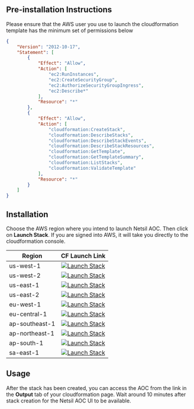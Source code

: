 ## Pre-installation Instructions
Please ensure that the AWS user you use to launch the cloudformation template has the minimum set of permissions below
    
```json
{
    "Version": "2012-10-17",
    "Statement": [
        {
            "Effect": "Allow",
            "Action": [
                "ec2:RunInstances",
                "ec2:CreateSecurityGroup",
                "ec2:AuthorizeSecurityGroupIngress",
                "ec2:Describe*"
            ],
            "Resource": "*"
        },
        {
            "Effect": "Allow",
            "Action": [
                "cloudformation:CreateStack",
                "cloudformation:DescribeStacks",
                "cloudformation:DescribeStackEvents",
                "cloudformation:DescribeStackResources",
                "cloudformation:GetTemplate",
                "cloudformation:GetTemplateSummary",
                "cloudformation:ListStacks",
                "cloudformation:ValidateTemplate"
            ],
            "Resource": "*"
        }
    ]
}
```

## Installation
Choose the AWS region where you intend to launch Netsil AOC. Then click on **Launch Stack**. If you are signed into AWS, it will take you directly to the cloudformation console.
    
| Region    | CF Launch Link                                                                                                                                                                                                                                             |
| --------- | :-----------------------------:                                                                                                                                                                                                                                          |
| us-west-1 | [![Launch Stack](https://s3.amazonaws.com/cloudformation-examples/cloudformation-launch-stack.png)](https://console.aws.amazon.com/cloudformation/home?region=us-west-1#/stacks/new?templateURL=https://s3.amazonaws.com/downloads.netsil.io/specs/stable/netsil-cloudformation.json) |
| us-west-2 | [![Launch Stack](https://s3.amazonaws.com/cloudformation-examples/cloudformation-launch-stack.png)](https://console.aws.amazon.com/cloudformation/home?region=us-west-2#/stacks/new?templateURL=https://s3.amazonaws.com/downloads.netsil.io/specs/stable/netsil-cloudformation.json) |
| us-east-1 | [![Launch Stack](https://s3.amazonaws.com/cloudformation-examples/cloudformation-launch-stack.png)](https://console.aws.amazon.com/cloudformation/home?region=us-east-1#/stacks/new?templateURL=https://s3.amazonaws.com/downloads.netsil.io/specs/stable/netsil-cloudformation.json) |
| us-east-2 | [![Launch Stack](https://s3.amazonaws.com/cloudformation-examples/cloudformation-launch-stack.png)](https://console.aws.amazon.com/cloudformation/home?region=us-east-2#/stacks/new?templateURL=https://s3.amazonaws.com/downloads.netsil.io/specs/stable/netsil-cloudformation.json) |
| eu-west-1 | [![Launch Stack](https://s3.amazonaws.com/cloudformation-examples/cloudformation-launch-stack.png)](https://console.aws.amazon.com/cloudformation/home?region=eu-west-1#/stacks/new?templateURL=https://s3.amazonaws.com/downloads.netsil.io/specs/stable/netsil-cloudformation.json) |
| eu-central-1 | [![Launch Stack](https://s3.amazonaws.com/cloudformation-examples/cloudformation-launch-stack.png)](https://console.aws.amazon.com/cloudformation/home?region=eu-central-1#/stacks/new?templateURL=https://s3.amazonaws.com/downloads.netsil.io/specs/stable/netsil-cloudformation.json) |
| ap-southeast-1 | [![Launch Stack](https://s3.amazonaws.com/cloudformation-examples/cloudformation-launch-stack.png)](https://console.aws.amazon.com/cloudformation/home?region=ap-southeast-1#/stacks/new?templateURL=https://s3.amazonaws.com/downloads.netsil.io/specs/stable/netsil-cloudformation.json) |
| ap-northeast-1 | [![Launch Stack](https://s3.amazonaws.com/cloudformation-examples/cloudformation-launch-stack.png)](https://console.aws.amazon.com/cloudformation/home?region=ap-northeast-1#/stacks/new?templateURL=https://s3.amazonaws.com/downloads.netsil.io/specs/stable/netsil-cloudformation.json) |
| ap-south-1 | [![Launch Stack](https://s3.amazonaws.com/cloudformation-examples/cloudformation-launch-stack.png)](https://console.aws.amazon.com/cloudformation/home?region=ap-south-1#/stacks/new?templateURL=https://s3.amazonaws.com/downloads.netsil.io/specs/stable/netsil-cloudformation.json) |
| sa-east-1 | [![Launch Stack](https://s3.amazonaws.com/cloudformation-examples/cloudformation-launch-stack.png)](https://console.aws.amazon.com/cloudformation/home?region=sa-east-1#/stacks/new?templateURL=https://s3.amazonaws.com/downloads.netsil.io/specs/stable/netsil-cloudformation.json) |


## Usage
After the stack has been created, you can access the AOC from the link in the **Output** tab of your cloudformation page. 
Wait around 10 minutes after stack creation for the Netsil AOC UI to be available.
